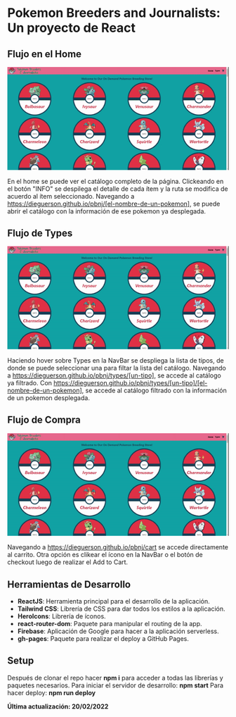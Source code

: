 # Pokemon Breeders and Journalists: Un proyecto de React

## Flujo en el Home
![ Demo ](flujoHome.gif)

En el home se puede ver el catálogo completo de la página. Clickeando en el botón "INFO" se despilega el detalle de cada ítem y la ruta se modifica
de acuerdo al ítem seleccionado. Navegando a https://dieguerson.github.io/pbnj/[el-nombre-de-un-pokemon], se puede abrir el catálogo con la información
de ese pokemon ya desplegada.

## Flujo de Types
![ Demo ](flujoTypes.gif)

Haciendo hover sobre Types en la NavBar se despliega la lista de tipos, de donde se puede seleccionar una para filtar la lista del catálogo.
Navegando a https://dieguerson.github.io/pbnj/types/[un-tipo], se accede al catálogo ya filtrado. Con
https://dieguerson.github.io/pbnj/types/[un-tipo]/[el-nombre-de-un-pokemon], se accede al catálogo filtrado con la información de un pokemon
desplegada.

## Flujo de Compra
![ Demo ](flujoCompra.gif)

Navegando a https://dieguerson.github.io/pbnj/cart se accede directamente al carrito. Otra opción es clikear el ícono en la NavBar o el botón de
checkout luego de realizar el Add to Cart.

## Herramientas de Desarrollo
- **ReactJS**: Herramienta principal para el desarrollo de la aplicación.
- **Tailwind CSS**: Librería de CSS para dar todos los estilos a la aplicación.
- **HeroIcons**: Librería de íconos.
- **react-router-dom**: Paquete para manipular el routing de la app.
- **Firebase**: Aplicación de Google para hacer a la aplicación serverless.
- **gh-pages**: Paquete para realizar el deploy a GitHub Pages.

## Setup
Después de clonar el repo hacer **npm i** para acceder a todas las librerías y paquetes necesarios.
Para iniciar el servidor de desarrollo: **npm start**
Para hacer deploy: **npm run deploy**

**Última actualización: 20/02/2022**